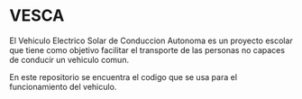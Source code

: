 # VESCA

El Vehiculo Electrico Solar de Conduccion Autonoma es un proyecto escolar
que tiene como objetivo facilitar el transporte de las personas no capaces
de conducir un vehiculo comun.

En este repositorio se encuentra el codigo que se usa para el funcionamiento
del vehiculo.
